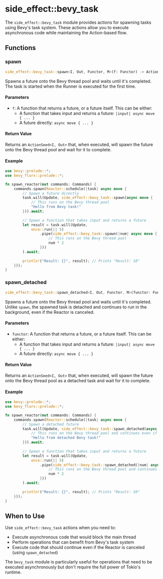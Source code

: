 # side_effect::bevy_task

The `side_effect::bevy_task` module provides actions for spawning tasks using Bevy's task system. These actions allow you to execute asynchronous code while maintaining the Action-based flow.

## Functions

### spawn

```rust
side_effect::bevy_task::spawn<I, Out, Functor, M>(f: Functor) -> ActionSeed<I, Out>
```

Spawns a future onto the Bevy thread pool and waits until it's completed. The task is started when the Runner is executed for the first time.

#### Parameters

- `f`: A function that returns a future, or a future itself. This can be either:
  - A function that takes input and returns a future: `|input| async move { ... }`
  - A future directly: `async move { ... }`

#### Return Value

Returns an `ActionSeed<I, Out>` that, when executed, will spawn the future onto the Bevy thread pool and wait for it to complete.

#### Example

```rust
use bevy::prelude::*;
use bevy_flurx::prelude::*;

fn spawn_reactor(mut commands: Commands) {
    commands.spawn(Reactor::schedule(|task| async move {
        // Spawn a future directly
        task.will(Update, side_effect::bevy_task::spawn(async move {
            // This runs on the Bevy thread pool
            "Hello from Bevy task!"
        })).await;
        
        // Spawn a function that takes input and returns a future
        let result = task.will(Update, 
            once::run(|| 5)
                .pipe(side_effect::bevy_task::spawn(|num| async move {
                    // This runs on the Bevy thread pool
                    num * 2
                }))
        ).await;
        
        println!("Result: {}", result); // Prints "Result: 10"
    }));
}
```

### spawn_detached

```rust
side_effect::bevy_task::spawn_detached<I, Out, Functor, M>(functor: Functor) -> ActionSeed<I, Out>
```

Spawns a future onto the Bevy thread pool and waits until it's completed. Unlike `spawn`, the spawned task is detached and continues to run in the background, even if the Reactor is canceled.

#### Parameters

- `functor`: A function that returns a future, or a future itself. This can be either:
  - A function that takes input and returns a future: `|input| async move { ... }`
  - A future directly: `async move { ... }`

#### Return Value

Returns an `ActionSeed<I, Out>` that, when executed, will spawn the future onto the Bevy thread pool as a detached task and wait for it to complete.

#### Example

```rust
use bevy::prelude::*;
use bevy_flurx::prelude::*;

fn spawn_reactor(mut commands: Commands) {
    commands.spawn(Reactor::schedule(|task| async move {
        // Spawn a detached future
        task.will(Update, side_effect::bevy_task::spawn_detached(async move {
            // This runs on the Bevy thread pool and continues even if the Reactor is canceled
            "Hello from detached Bevy task!"
        })).await;
        
        // Spawn a function that takes input and returns a future
        let result = task.will(Update, 
            once::run(|| 5)
                .pipe(side_effect::bevy_task::spawn_detached(|num| async move {
                    // This runs on the Bevy thread pool and continues even if the Reactor is canceled
                    num * 2
                }))
        ).await;
        
        println!("Result: {}", result); // Prints "Result: 10"
    }));
}
```

## When to Use

Use `side_effect::bevy_task` actions when you need to:
- Execute asynchronous code that would block the main thread
- Perform operations that can benefit from Bevy's task system
- Execute code that should continue even if the Reactor is canceled (using `spawn_detached`)

The `bevy_task` module is particularly useful for operations that need to be executed asynchronously but don't require the full power of Tokio's runtime.